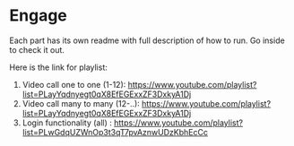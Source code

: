 # Engage

Each part has its own readme with full description of how to run.
Go inside to check it out.

Here is the link for playlist: 
1. Video call one to one (1-12): https://www.youtube.com/playlist?list=PLayYqdnyegt0qX8EfEGExxZF3DxkyA1Dj
2. Video call many to many (12-..): https://www.youtube.com/playlist?list=PLayYqdnyegt0qX8EfEGExxZF3DxkyA1Dj
3. Login functionality (all) : https://www.youtube.com/playlist?list=PLwGdqUZWnOp3t3qT7pvAznwUDzKbhEcCc

